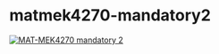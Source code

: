 # matmek4270-mandatory2

[![MAT-MEK4270 mandatory 2](https://github.com/hishemok/mandatory2/actions/workflows/main.yml/badge.svg)](https://github.com/hishemok/mandatory2/actions/workflows/main.yml)

